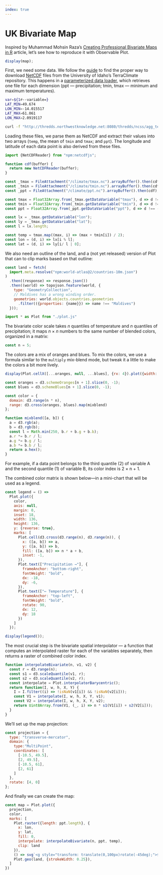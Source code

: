 ```yaml
---
index: true
---
```


# UK Bivariate Map

Inspired by Muhammad Mohsin Raza’s [Creating Professional Bivariate Maps in R](https://www.datawim.com/post/creating-professional-bivariate-maps-in-r/) article, let’s see how to reproduce it with Observable Plot.

```js
display(map);
```

First, we need some data. We follow the [guide](https://climate.northwestknowledge.net/TERRACLIMATE/TERRACLIMATE_GRIDMET_guidance.php) to find the proper way to download [NetCDF](https://en.wikipedia.org/wiki/NetCDF) files from the University of Idaho’s TerraClimate repository. This happens in a [parameterized data loader](https://observablehq.com/framework/params), which retrieves one file for each dimension (ppt — precipitation; tmin, tmax — minimum and maximum temperatures).

```sh
var=${1#--variable=}
LAT_MIN=49.674
LON_MIN=-14.015517
LAT_MAX=61.061
LON_MAX=2.0919117

curl -f "http://thredds.northwestknowledge.net:8080/thredds/ncss/agg_terraclimate_${var}_1958_CurrentYear_GLOBE.nc?var=${var}&south=${LAT_MIN}&north=${LAT_MAX}&west=${LON_MIN}&east=${LON_MAX}&disableProjSubset=on&addLatLon=true&horizStride=1&accept=netcdf"
```

Loading these files, we parse them as NetCDF and extract their values into two arrays (`temp`, the mean of `tmin` and `tmax`; and `ppt`). The longitude and latitude of each data point is also derived from these files.

```js echo
import {NetCDFReader} from "npm:netcdfjs";

function cdf(buffer) {
  return new NetCDFReader(buffer);
}

const _tmax = FileAttachment("/climate/tmax.nc").arrayBuffer().then(cdf);
const _tmin = FileAttachment("/climate/tmin.nc").arrayBuffer().then(cdf);
const _ppt = FileAttachment("/climate/ppt.nc").arrayBuffer().then(cdf);
```

```js echo
const tmax = Float32Array.from(_tmax.getDataVariable("tmax"), d => d !== -32768 ? d * 0.01 - 99 : NaN);
const tmin = Float32Array.from(_tmin.getDataVariable("tmin"), d => d !== -32768 ? d * 0.01 - 99 : NaN);
const ppt = Float32Array.from(_ppt.getDataVariable("ppt"), d => d !== -2147483648 ? d * 0.1 : NaN).map(d => d < 10 ? NaN : d);

const lx = _tmax.getDataVariable("lon");
const ly = _tmax.getDataVariable("lat");
const l = lx.length;

const temp = tmax.map((max, i) => (max + tmin[i]) / 2);
const lon = (d, i) => lx[i % l];
const lat = (d, i) => ly[i/ l | 0];
```

We also need an outline of the land, and a (not yet released) version of Plot that can to clip marks based on that outline:

```js echo
const land = fetch(
  import.meta.resolve("npm:world-atlas@2/countries-10m.json")
)
  .then((response) => response.json())
  .then((world) => topojson.feature(world, {
    type: "GeometryCollection",
    // Maldives has a wrong winding order.
    geometries: world.objects.countries.geometries
      .filter(({properties: {name}}) => name !== "Maldives")
  }));

import * as Plot from "./plot.js"
```

The bivariate color scale takes _n_ quantiles of temperature and _n_ quantiles of precipitation; it maps _n_ &times; _n_ numbers to the same number of blended colors, organized in a matrix:

```js echo
const n = 5;
```

The colors are a mix of oranges and blues. To mix the colors, we use a formula similar to the `multiply` mix-blend mode, but tweak it a little to make the colors a bit more lively.

```js
display(Plot.cellX([...oranges, null, ...blues], {rx: 4}).plot({width: (2 * n + 1) * 20, height: 18, axis: null}))
```

```js echo
const oranges = d3.schemeOranges[n + 1].slice(0, -1);
const blues = d3.schemeBlues[n + 1].slice(0, -1);

const color = {
  domain: d3.range(n * n),
  range: d3.cross(oranges, blues).map(mixblend)
};

function mixblend([a, b]) {
  a = d3.rgb(a);
  b = d3.rgb(b);
  const l = Math.min(250, b.r + b.g + b.b);
  a.r *= b.r / l;
  a.g *= b.g / l;
  a.b *= b.b / l;
  return a.hex();
}
```

For example, if a data point belongs to the third quantile (2) of variable A and the second quantile (1) of variable B, its color index is 2 &times; n + 1.

The combined color matrix is shown below—in a mini-chart that will be used as a legend.

```js echo
const legend = () =>
  Plot.plot({
    color,
    axis: null,
    margin: 0,
    inset: 18,
    width: 136,
    height: 136,
    y: {reverse: true},
    marks: [
      Plot.cell(d3.cross(d3.range(n), d3.range(n)), {
        x: ([a, b]) => a,
        y: ([a, b]) => b,
        fill: ([a, b]) => n * a + b,
        inset: -1,
      }),
      Plot.text(["Precipitation →"], {
        frameAnchor: "bottom-right",
        fontWeight: "bold",
        dx: -18,
        dy: -6,
      }),
      Plot.text(["← Temperature"], {
        frameAnchor: "top-left",
        fontWeight: "bold",
        rotate: 90,
        dx: 12,
        dy: 18
      })
    ]
  });

display(legend());
```

The most crucial step is the bivariate spatial interpolator — a function that computes an interpolated raster for each of the variables separately, then returns a raster of combined color index.

```js echo
function interpolateBivariate(n, v1, v2) {
  const r = d3.range(n);
  const s1 = d3.scaleQuantile(v1, r);
  const s2 = d3.scaleQuantile(v2, r);
  const interpolate = Plot.interpolatorBarycentric();
  return function(I, w, h, X, Y) {
    I = I.filter((i) => !isNaN(v1[i]) && !isNaN(v2[i]));
    const V1 = interpolate(I, w, h, X, Y, v1);
    const V2 = interpolate(I, w, h, X, Y, v2);
    return Uint8Array.from(V1, (_, i) => n * s1(V1[i]) + s2(V2[i]));
  }
}
```

We’ll set up the map projection:

```js echo
const projection = {
  type: "transverse-mercator",
  domain: {
    type:"MultiPoint",
    coordinates: [
      [-10.5, 49.5],
      [2, 49.5],
      [-10.5, 61],
      [2, 61]
    ]
  },
  rotate: [4, 0]
};
```

And finally we can create the map:

```js echo
const map = Plot.plot({
  projection,
  color,
  marks: [
    Plot.raster({length: ppt.length}, {
      x: lon,
      y: lat,
      fill: 0,
      interpolate: interpolateBivariate(n, ppt, temp),
      clip: land
    }),
    () => svg`<g style="transform: translate(0,100px)rotate(-45deg);">${legend()}`,
    Plot.geo(land, {strokeWidth: 0.25}),
  ]
})
```
